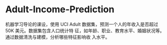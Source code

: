 # Adult-Income-Prediction
机器学习导论的课设，使用 UCI Adult 数据集，预测一个人的年收入是否超过 50K 美元。数据集包含人口统计特 征，如年龄、职业、教育水平、婚姻状况等。通过数据清洗与建模，分析哪些特征影响收 入水平。 
